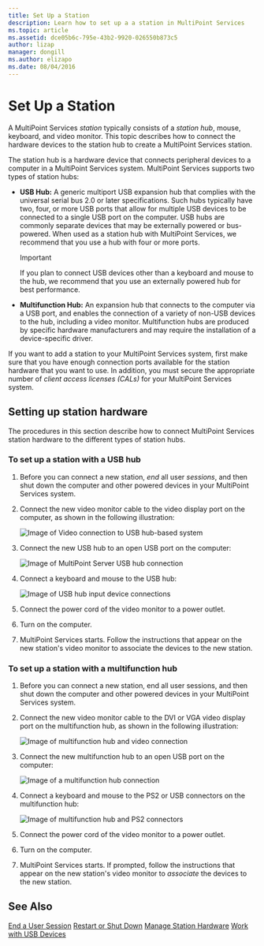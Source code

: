 ```yaml
---
title: Set Up a Station
description: Learn how to set up a a station in MultiPoint Services
ms.topic: article
ms.assetid: dce05b6c-795e-43b2-9920-026550b873c5
author: lizap
manager: dongill
ms.author: elizapo
ms.date: 08/04/2016
---
```

# Set Up a Station
A MultiPoint Services *station* typically consists of a *station hub*, mouse, keyboard, and video monitor. This topic describes how to connect the hardware devices to the station hub to create a MultiPoint Services station.

The station hub is a hardware device that connects peripheral devices to a computer in a MultiPoint Services system. MultiPoint Services supports two types of station hubs:

-   **USB Hub:** A generic multiport USB expansion hub that complies with the universal serial bus 2.0 or later specifications. Such hubs typically have two, four, or more USB ports that allow for multiple USB devices to be connected to a single USB port on the computer. USB hubs are commonly separate devices that may be externally powered or bus-powered. When used as a station hub with MultiPoint Services, we recommend that you use a hub with four or more ports.

    > [!IMPORTANT]
    > If you plan to connect USB devices other than a keyboard and mouse to the hub, we recommend that you use an externally powered hub for best performance.

-   **Multifunction Hub:** An expansion hub that connects to the computer via a USB port, and enables the connection of a variety of non-USB devices to the hub, including a video monitor. Multifunction hubs are produced by specific hardware manufacturers and may require the installation of a device-specific driver.

If you want to add a station to your MultiPoint Services system, first make sure that you have enough connection ports available for the station hardware that you want to use. In addition, you must secure the appropriate number of *client access licenses (CALs)* for your MultiPoint Services system.

## Setting up station hardware
The procedures in this section describe how to connect MultiPoint Services station hardware to the different types of station hubs.

### To set up a station with a USB hub

1.  Before you can connect a new station, *end* all user *sessions*, and then shut down the computer and other powered devices in your MultiPoint Services system.

2.  Connect the new video monitor cable to the video display port on the computer, as shown in the following illustration:

    ![Image of Video connection to USB hub-based system](./media/WMSVideoConnection.gif)

3.  Connect the new USB hub to an open USB port on the computer:

    ![Image of MultiPoint Server USB hub connection](./media/WMSUSBHubConnection.gif)

4.  Connect a keyboard and mouse to the USB hub:

    ![Image of USB hub input device connections](./media/WMSUSBDeviceConnection.gif)

5.  Connect the power cord of the video monitor to a power outlet.

6.  Turn on the computer.

7.  MultiPoint Services starts. Follow the instructions that appear on the new station's video monitor to associate the devices to the new station.

### To set up a station with a multifunction hub

1.  Before you can connect a new station, end all user sessions, and then shut down the computer and other powered devices in your MultiPoint Services system.

2.  Connect the new video monitor cable to the DVI or VGA video display port on the multifunction hub, as shown in the following illustration:

    ![Image of multifunction hub and video connection](./media/WMSMultifunctionHubVideoConnection.gif)

3.  Connect the new multifunction hub to an open USB port on the computer:

    ![Image of a multifunction hub connection](./media/WMSMultifunctionHubConnection.gif)

4.  Connect a keyboard and mouse to the PS2 or USB connectors on the multifunction hub:

    ![Image of multifunction hub and PS2 connectors](./media/WMSMultifunctionHubPS2Connection.gif)

5.  Connect the power cord of the video monitor to a power outlet.

6.  Turn on the computer.

7.  MultiPoint Services starts. If prompted, follow the instructions that appear on the new station's video monitor to *associate* the devices to the new station.

## See Also
[End a User Session](End-a-User-Session.md)
[Restart or Shut Down](Restart-or-Shut-Down.md)
[Manage Station Hardware](Manage-Station-Hardware.md)
[Work with USB Devices](Work-with-USB-Devices.md)
